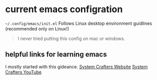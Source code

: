 # current emacs configration
`~/.config/emacs/init.el` Follows Linux desktop environment guidlines (recommended only on Linux!)
> I never tried putting this config on mac or windows.

## helpful links for learning emacs
I mostly started with this gideance.
[System Crafters Website](https://systemcrafters.net/)
[System Crafters YouTube](https://www.youtube.com/@SystemCrafters)
